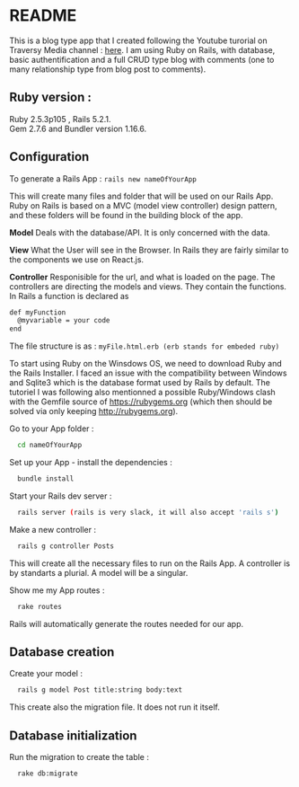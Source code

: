 # README

This is a blog type app that I created following the Youtube turorial on Traversy Media channel : [here](https://www.youtube.com/watch?v=pPy0GQJLZUM). I am using Ruby on Rails, with database, basic authentification and a full CRUD type blog with comments (one to many relationship type from blog post to comments).

## Ruby version : 
Ruby 2.5.3p105 , Rails 5.2.1. \
Gem 2.7.6 and Bundler version 1.16.6.


## Configuration
To generate a Rails App :
``
  rails new nameOfYourApp
``

This will create many files and folder that will be used on our Rails App. Ruby on Rails is based on a MVC (model view controller) design pattern, and these folders will be found in the building block of the app.

**Model**
Deals with the database/API. It is only concerned with the data.

**View**
What the User will see in the Browser. In Rails they are fairly similar to the components we use on React.js.

**Controller**
Responisible for the url, and what is loaded on the page. The controllers are directing the models and views. They contain the functions.
In Rails a function is declared as 
```sh
def myFunction
  @myvariable = your code
end
```

The file structure is as :
``
myFile.html.erb (erb stands for embeded ruby)
``

To start using Ruby on the Winsdows OS, we need to download Ruby and the Rails Installer. I faced an issue with the compatibility between Windows and Sqlite3 which is the database format used by Rails by default. The tutoriel I was following also mentionned a possible Ruby/Windows clash with the Gemfile source of https://rubygems.org (which then should be solved via only keeping http://rubygems.org).

Go to your App folder :
```sh
  cd nameOfYourApp
```

Set up your App - install the dependencies :
```sh
  bundle install
```

Start your Rails dev server :
```sh
  rails server (rails is very slack, it will also accept 'rails s')
```

Make a new controller :
```sh
  rails g controller Posts
```

This will create all the necessary files to run on the Rails App. A controller is by standarts a plurial. A model will be a singular. 

Show me my App routes : 
```sh
  rake routes
```
Rails will automatically generate the routes needed for our app.

## Database creation
Create your model : 
```sh
  rails g model Post title:string body:text
```
This create also the migration file. It does not run it itself.

## Database initialization

Run the migration to create the table : 
```sh
  rake db:migrate
```


